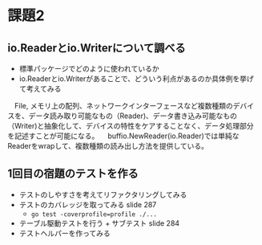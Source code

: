 # 課題2

## io.Readerとio.Writerについて調べる
* 標準パッケージでどのように使われているか
* io.Readerとio.Writerがあることで、どういう利点があるのか具体例を挙げて考えてみる

　File, メモリ上の配列、ネットワークインターフェースなど複数種類のデバイスを、データ読み取り可能なもの（Reader)、データ書き込み可能なもの（Writer)と抽象化して、デバイスの特性をケアすることなく、データ処理部分を記述すことが可能になる。
　buffio.NewReader(io.Reader)では単純なReaderをwrapして、複数種類の読み出し方法を提供している。

## 1回目の宿題のテストを作る
* テストのしやすさを考えてリファクタリングしてみる
* テストのカバレッジを取ってみる slide 287
  * `go test -coverprofile=profile ./...`
* テーブル駆動テストを行う + サブテスト slide 284
* テストヘルパーを作ってみる
